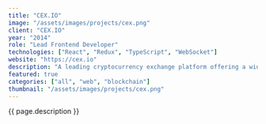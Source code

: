 ```yaml
---
title: "CEX.IO"
image: "/assets/images/projects/cex.png"
client: "CEX.IO"
year: "2014"
role: "Lead Frontend Developer"
technologies: ["React", "Redux", "TypeScript", "WebSocket"]
website: "https://cex.io"
description: "A leading cryptocurrency exchange platform offering a wide range of trading pairs and services."
featured: true
categories: ["all", "web", "blockchain"]
thumbnail: "/assets/images/projects/cex.png"
---
```


{{ page.description }} 